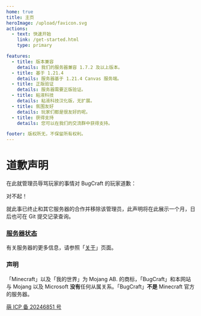 ```yaml
---
home: true
title: 主页
heroImage: /upload/favicon.svg
actions:
  - text: 快速开始
    link: /get-started.html
    type: primary

features:
  - title: 版本兼容
    details: 我们的服务器兼容 1.7.2 及以上版本。
  - title: 基于 1.21.4
    details: 服务器基于 1.21.4 Canvas 服务端。
  - title: 正版验证
    details: 服务器需要正版验证。
  - title: 粘液科技
    details: 粘液科技汉化版，无扩展。
  - title: 氛围友好
    details: 玩家们都是很友好的呢。
  - title: 获得支持
    details: 您可以在我们的交流群中获得支持。

footer: 版权所无，不保留所有权利。
---
```


# 道歉声明
在此就管理员辱骂玩家的事情对 BugCraft 的玩家道歉：

对不起！

就此事已终止和其它服务器的合作并移除该管理员，此声明将在此展示一个月，日后也可在 Git 提交记录查询。

### [服务器状态](https://mcsrvstat.us/server/bugcraft.org)
有关服务器的更多信息，请参照「[关于](/about.html)」页面。

### 声明
「Minecraft」以及「我的世界」为 Mojang AB. 的商标，「BugCraft」和本网站与 Mojang 以及 Microsoft **没有**任何从属关系。「BugCraft」**不是** Minecraft 官方的服务器。

[萌 ICP 备 20246851 号](https://icp.gov.moe/?keyword=bugcraft.org)
